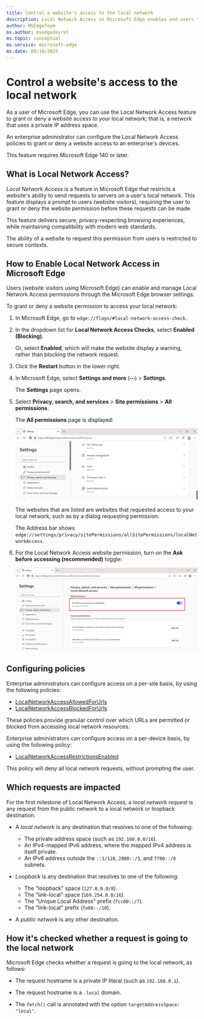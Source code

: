 ```yaml
---
title: Control a website's access to the local network
description: Local Network Access in Microsoft Edge enables end users to grant or deny a website access to their local network.  # key words before col 158
author: MSEdgeTeam
ms.author: msedgedevrel
ms.topic: conceptual
ms.service: microsoft-edge
ms.date: 08/18/2025
---
```

# Control a website's access to the local network

As a user of Microsoft Edge, you can use the Local Network Access feature to grant or deny a website access to your local network; that is, a network that uses a private IP address space.

An enterprise administrator can configure the Local Network Access policies to grant or deny a website access to an enterprise's devices.

This feature requires Microsoft Edge 140 or later.


<!-- ====================================================================== -->
## What is Local Network Access?

_Local Network Access_ is a feature in Microsoft Edge that restricts a website's ability to send requests to servers on a user's local network.  This feature displays a prompt to users (website visitors), requiring the user to grant or deny the website permission before these requests can be made.

This feature delivers secure, privacy-respecting browsing experiences, while maintaining compatibility with modern web standards.

The ability of a website to request this permission from users is restricted to secure contexts.


<!-- ====================================================================== -->
## How to Enable Local Network Access in Microsoft Edge

Users (website visitors using Microsoft Edge) can enable and manage Local Network Access permissions through the Microsoft Edge browser settings.

To grant or deny a website permission to access your local network:

1. In Microsoft Edge, go to `edge://flags/#local-network-access-check`.

1. In the dropdown list for **Local Network Access Checks**, select **Enabled (Blocking)**.

   Or, select **Enabled**, which will make the website display a warning, rather than blocking the network request.

1. Click the **Restart** button in the lower right.

1. In Microsoft Edge, select **Settings and more** (![Settings and more icon](./local-network-access-images/settings-and-more-icon.png)) > **Settings**.

   The **Settings** page opens.

1. Select **Privacy, search, and services** > **Site permissions** > **All permissions**.

   The **All permissions** page is displayed:

   ![The All permissions page in Edge Settings](./local-network-access-images/settings-all-permissions.png) 

   The websites that are listed are websites that requested access to your local network, such as by a dialog requesting permission.

   The Address bar shows `edge://settings/privacy/sitePermissions/allSitePermissions/localNetworkAccess`.

1. For the Local Network Access website permission, turn on the **Ask before accessing (recommended)** toggle:

   ![Settings for the Local Network Access website permission](./local-network-access-images/settings-for-local-network-access.png)


<!-- ====================================================================== -->
## Configuring policies

Enterprise administrators can configure access on a per-site basis, by using the following policies:
* [LocalNetworkAccessAllowedForUrls](/deployedge/microsoft-edge-browser-policies/localnetworkaccessallowedforurls)
* [LocalNetworkAccessBlockedForUrls](/deployedge/microsoft-edge-browser-policies/localnetworkaccessblockedforurls)

These policies provide granular control over which URLs are permitted or blocked from accessing local network resources.

Enterprise administrators can configure access on a per-device basis, by using the following policy:
* [LocalNetworkAccessRestrictionsEnabled](/deployedge/microsoft-edge-browser-policies/localnetworkaccessrestrictionsenabled)

This policy will deny all local network requests, without prompting the user.


<!-- ====================================================================== -->
## Which requests are impacted

For the first milestone of Local Network Access, a _local network request_ is any request from the public network to a local network or loopback destination.

* A _local network_ is any destination that resolves to one of the following:
   * The private address space (such as `192.168.0.0/16`).
   * An IPv4-mapped IPv6 address, where the mapped IPv4 address is itself private.
   * An IPv6 address outside the `::1/128`, `2000::/3`, and `ff00::/8` subnets.

* _Loopback_ is any destination that resolves to one of the following:
   * The "loopback" space (`127.0.0.0/8`).
   * The "link-local" space (`169.254.0.0/16`).
   * The "Unique Local Address" prefix (`fcc00::/7`).
   * The "link-local" prefix (`fe80::/10`).

* A _public network_ is any other destination.


<!-- ====================================================================== -->
## How it's checked whether a request is going to the local network

Microsoft Edge checks whether a request is going to the local network, as follows:

* The request hostname is a private IP literal (such as `192.168.0.1`).

* The request hostname is a `.local` domain.

* The `fetch()` call is annotated with the option `targetAddressSpace: "local"`.


<!-- ====================================================================== -->
<!-- ## See also -->
<!-- all links in article -->

<!-- section not needed unless more sections have links
* [LocalNetworkAccessAllowedForUrls](/deployedge/microsoft-edge-browser-policies/localnetworkaccessallowedforurls)
* [LocalNetworkAccessBlockedForUrls](/deployedge/microsoft-edge-browser-policies/localnetworkaccessblockedforurls)
* [LocalNetworkAccessRestrictionsEnabled](/deployedge/microsoft-edge-browser-policies/localnetworkaccessrestrictionsenabled)
-->
